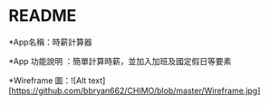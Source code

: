 # README

*App名稱：時薪計算器

*App 功能說明 ：簡單計算時薪，並加入加班及國定假日等要素

*Wireframe 圖：![Alt text][https://github.com/bbryan662/CHIMO/blob/master/Wireframe.jpg]
